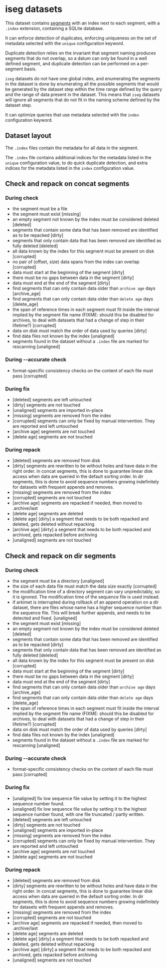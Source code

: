 # iseg datasets

This dataset contains [segments](segments.md) with an index next to each
segment, with a `.index` extension, containing a SQLite database.

It can enforce detection of duplicates, enforcing uniqueness on the set of
metadata selected with the `unique` configuration keyword.

Duplicate detection relies on the invariant that segment naming produces
segments that do not overlap, so a datum can only be found in a well defined
segment, and duplicate detection can be performed on a per-segment basis.

`iseg` datasets do not have one global index, and enumerating the segments in
the dataset is done by enumerating all the possible segments that would be
generated by the dataset step within the time range defined by the query and
the range of data present in the dataset. This means that `iseg` datasets will
ignore all segments that do not fit in the naming scheme defined by the dataset
step.

It can optimize queries that use metadata selected with the `index`
configuration keyword.

## Dataset layout

The `.index` files contain the metadata for all data in the segment.

The `.index` file contains additional indices for the metadata listed in the
`unique` configuration value, to do quick duplicate detection, and extra
indices for the metadata listed in the `index` configuration value.


## Check and repack on concat segments

### During check

- the segment must be a file
- the segment must exist [missing]
- an empty segment not known by the index must be considered deleted [deleted]
- segments that contain some data that has been removed are
  identified as to be repacked [dirty]
- segments that only contain data that has been removed are
  identified as fully deleted [deleted]
- all data known by the index for this segment must be present on disk [corrupted]
- no pair of (offset, size) data spans from the index can overlap [corrupted]
- data must start at the beginning of the segment [dirty]
- there must be no gaps between data in the segment [dirty]
- data must end at the end of the segment [dirty]
- find segments that can only contain data older than `archive age` days [archive_age]
- find segments that can only contain data older than `delete age` days [delete_age]
- the span of reference times in each segment must fit inside the interval
  implied by the segment file name (FIXME: should this be disabled for
  archives, to deal with datasets that had a change of step in their lifetime?) [corrupted]
- data on disk must match the order of data used by queries [dirty]
- find data files not known by the index [unaligned]
- segments found in the dataset without a `.index` file are marked for rescanning [unaligned]

### During --accurate check

- format-specific consistency checks on the content of each file must pass [corrupted]

### During fix

- [deleted] segments are left untouched
- [dirty] segments are not touched
- [unaligned] segments are imported in-place
- [missing] segments are removed from the index
- [corrupted] segments can only be fixed by manual intervention. They
  are reported and left untouched
- [archive age] segments are not touched
- [delete age] segments are not touched

### During repack

- [deleted] segments are removed from disk
- [dirty] segments are rewritten to be without holes and have data in the right order.
  In concat segments, this is done to guarantee linear disk access when
  data are queried in the default sorting order. In dir segments, this
  is done to avoid sequence numbers growing indefinitely for datasets
  with frequent appends and removes.
- [missing] segments are removed from the index
- [corrupted] segments are not touched
- [archive age] segments are repacked if needed, then moved to .archive/last
- [delete age] segments are deleted
- [delete age] [dirty] a segment that needs to be both repacked and
  deleted, gets deleted without repacking
- [archive age] [dirty] a segment that needs to be both repacked and
  archived, gets repacked before archiving
- [unaligned] segments are not touched


## Check and repack on dir segments

### During check

- the segment must be a directory [unaligned]
- the size of each data file must match the data size exactly [corrupted]
- the modification time of a directory segment can vary unpredictably,
  so it is ignored. The modification time of the sequence file is used
  instead.
- if arkimet is interrupted during rollback of an append operation on a
  dir dataset, there are files whose name has a higher sequence number
  than the sequence file. This will break further appends, and needs to
  be detected and fixed. [unaligned]
- the segment must exist [missing]
- an empty segment not known by the index must be considered deleted [deleted]
- segments that contain some data that has been removed are
  identified as to be repacked [dirty]
- segments that only contain data that has been removed are
  identified as fully deleted [deleted]
- all data known by the index for this segment must be present on disk [corrupted]
- data must start at the beginning of the segment [dirty]
- there must be no gaps between data in the segment [dirty]
- data must end at the end of the segment [dirty]
- find segments that can only contain data older than `archive age` days [archive_age]
- find segments that can only contain data older than `delete age` days [delete_age]
- the span of reference times in each segment must fit inside the interval
  implied by the segment file name (FIXME: should this be disabled for
  archives, to deal with datasets that had a change of step in their lifetime?) [corrupted]
- data on disk must match the order of data used by queries [dirty]
- find data files not known by the index [unaligned]
- segments found in the dataset without a `.index` file are marked for rescanning [unaligned]

### During --accurate check

- format-specific consistency checks on the content of each file must pass [corrupted]

### During fix

- [unaligned] fix low sequence file value by setting it to the highest
  sequence number found.
- [unaligned] fix low sequence file value by setting it to the highest
  sequence number found, with one file truncated / partly written.
- [deleted] segments are left untouched
- [dirty] segments are not touched
- [unaligned] segments are imported in-place
- [missing] segments are removed from the index
- [corrupted] segments can only be fixed by manual intervention. They
  are reported and left untouched
- [archive age] segments are not touched
- [delete age] segments are not touched

### During repack

- [deleted] segments are removed from disk
- [dirty] segments are rewritten to be without holes and have data in the right order.
  In concat segments, this is done to guarantee linear disk access when
  data are queried in the default sorting order. In dir segments, this
  is done to avoid sequence numbers growing indefinitely for datasets
  with frequent appends and removes.
- [missing] segments are removed from the index
- [corrupted] segments are not touched
- [archive age] segments are repacked if needed, then moved to .archive/last
- [delete age] segments are deleted
- [delete age] [dirty] a segment that needs to be both repacked and
  deleted, gets deleted without repacking
- [archive age] [dirty] a segment that needs to be both repacked and
  archived, gets repacked before archiving
- [unaligned] segments are not touched